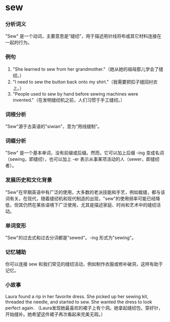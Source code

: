 # sew

### 分析词义

  

"Sew" 是一个动词，主要意思是“缝纫”，用于描述用针线将布或其它材料连接在一起的行为。

  

### 例句

  

1.  "She learned to sew from her grandmother."（她从她的祖母那儿学会了缝纫。）
2.  "I need to sew the button back onto my shirt."（我需要把扣子缝回衬衣上。）
3.  "People used to sew by hand before sewing machines were invented."（在发明缝纫机之前，人们习惯于手工缝纫。）

  

### 词根分析

  

"Sew"源于古英语的"siwian"，意为“用线缝制”。

  

### 词缀分析

  

"Sew" 是一个基本单词，没有前缀或后缀。然而，它可以加上后缀 -ing 变成名词（sewing，即缝纫），也可以加上 -er 表示从事某项活动的人（sewer，即缝纫者）。

  

### 发展历史和文化背景

  

"Sew"在早期英语中有广泛的使用，大多数的老派技能和手艺，例如裁缝，都与该词有关。在现代，随着缝纫机和现代制造的出现，"sew"的使用频率可能已经降低，但其仍然在某些语境下广泛使用，尤其是描述家庭、时尚和艺术中的缝纫活动。

  

### 单词变形

  

"Sew"的过去式和过去分词都是"sewed"。-ing 形式为"sewing"。

  

### 记忆辅助

  

你可以连接 sew 和我们常见的缝纫活动，例如制作衣服或修补破洞，这样有助于记忆。

  

### 小故事

  

Laura found a rip in her favorite dress. She picked up her sewing kit, threaded the needle, and started to sew. She wanted the dress to look perfect again. （Laura发现她最喜欢的裙子上有个洞。她拿起缝纫包，穿好针，开始缝补。她希望这件裙子再次看起来完美无瑕。）
